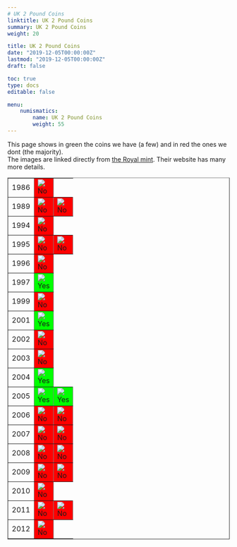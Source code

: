 ```yaml
---
# UK 2 Pound Coins
linktitle: UK 2 Pound Coins
summary: UK 2 Pound Coins
weight: 20

title: UK 2 Pound Coins
date: "2019-12-05T00:00:00Z"
lastmod: "2019-12-05T00:00:00Z"
draft: false

toc: true
type: docs
editable: false

menu:
    numismatics:
        name: UK 2 Pound Coins
        weight: 55
---
```




This page shows in green the coins we have (a few) and in red the ones we dont (the majority).<BR>
The images are linked directly from <A HREF=http://www.royalmint.com>the Royal mint</A>. Their website has many more details.
<P>
<TABLE BORDER=1>
<TR>
<TD>1986</TD>
<TD BGCOLOR="#FF0000"><IMG SRC=http://www.royalmint.com/~/media/Images/Corporate/CoinDesigns/TwoPound/TWO_POUND_1986.ashx><BR>No</TD>
</TR><TR>
<TD>1989</TD>
<TD BGCOLOR="#FF0000"><IMG SRC=http://www.royalmint.com/~/media/Images/Corporate/CoinDesigns/TwoPound/TWO_POUND_1989.ashx><BR>No</TD>
<TD BGCOLOR="#FF0000"><IMG SRC=http://www.royalmint.com/~/media/Images/Corporate/CoinDesigns/TwoPound/TWO_POUND_1989_SCOTTISH.ashx><BR>No</TD>
</TR><TR>
<TD>1994</TD>
<TD BGCOLOR="#FF0000"><IMG SRC=http://www.royalmint.com/~/media/Images/Corporate/CoinDesigns/TwoPound/TWO_POUND_1994.ashx><BR>No</TD>
</TR><TR>
<TD>1995</TD>
<TD BGCOLOR="#FF0000"><IMG SRC=http://www.royalmint.com/~/media/Images/Corporate/CoinDesigns/TwoPound/TWO_POUND_1995.ashx><BR>No</TD>
<TD BGCOLOR="#FF0000"><IMG SRC=http://www.royalmint.com/~/media/Images/Corporate/CoinDesigns/TwoPound/TWO_POUND_1995_PEACE.ashx><BR>No</TD>
</TR><TR>
<TD>1996</TD>
<TD BGCOLOR="#FF0000"><IMG SRC=http://www.royalmint.com/~/media/Images/Corporate/CoinDesigns/TwoPound/TWO_POUND_1996.ashx><BR>No</TD>
</TR><TR>
<TD>1997</TD>
<TD BGCOLOR="#00FF00"><IMG SRC=http://www.royalmint.com/~/media/Images/Corporate/CoinDesigns/TwoPound/TWO_POUND_1997.ashx><BR>Yes</TD>
</TR><TR>
<TD>1999</TD>
<TD BGCOLOR="#FF0000"><IMG SRC=http://www.royalmint.com/~/media/Images/Corporate/CoinDesigns/TwoPound/TWO_POUND_1999.ashx><BR>No</TD>
</TR><TR>
<TD>2001</TD>
<TD BGCOLOR="#00FF00"><IMG SRC=http://www.royalmint.com/~/media/Images/Corporate/CoinDesigns/TwoPound/TWO_POUND_2001.ashx><BR>Yes</TD>
</TR><TR>
<TD>2002</TD>
<TD BGCOLOR="#FF0000"><IMG SRC=http://www.royalmint.com/~/media/Images/Corporate/CoinDesigns/TwoPound/TWO_POUND_2002_ENGLISH.ashx><BR>No</TD>
</TR><TR>
<TD>2003</TD>
<TD BGCOLOR="#FF0000"><IMG SRC=http://www.royalmint.com/~/media/Images/Corporate/CoinDesigns/TwoPound/TWO_POUND_2003.ashx><BR>No</TD>
</TR><TR>
<TD>2004</TD>
<TD BGCOLOR="#00FF00"><IMG SRC=http://www.royalmint.com/~/media/Images/Corporate/CoinDesigns/TwoPound/TWO_POUND_2004.ashx><BR>Yes</TD>
</TR><TR>
<TD>2005</TD>
<TD BGCOLOR="#00FF00"><IMG SRC=http://www.royalmint.com/~/media/Images/Corporate/CoinDesigns/TwoPound/TWO_POUND_2005.ashx><BR>Yes</TD>
<TD BGCOLOR="#00FF00"><IMG
SRC=http://www.royalmint.com/~/media/Images/Corporate/CoinDesigns/TwoPound/TWO_POUND_2006/TWO_POUND_2005_WW.ashx><BR>Yes</TD>
</TR><TR>
<TD>2006</TD>
<TD BGCOLOR="#FF0000"><IMG SRC=http://www.royalmint.com/~/media/Images/Corporate/CoinDesigns/TwoPound/TWO_POUND_2006.ashx><BR>No</TD>
<TD BGCOLOR="#FF0000"><IMG SRC=http://www.royalmint.com/~/media/Images/Corporate/CoinDesigns/TwoPound/TWO_POUND_2006_ACHIEVE.ashx><BR>No</TD>
</TR><TR>
<TD>2007</TD>
<TD BGCOLOR="#FF0000"><IMG SRC=http://www.royalmint.com/~/media/Images/Corporate/CoinDesigns/TwoPound/TWO_POUND_2007.ashx><BR>No</TD>
<TD BGCOLOR="#FF0000"><IMG SRC=http://www.royalmint.com/~/media/Images/Corporate/CoinDesigns/TwoPound/TWO_POUND_2007_UNION.ashx><BR>No</TD>
</TR><TR>
<TD>2008</TD>
<TD BGCOLOR="#FF0000"><IMG SRC=http://www.royalmint.com/~/media/Images/Corporate/CoinDesigns/TwoPound/2008TWOPOUNDSHO.ashx><BR>No</TD>
<TD BGCOLOR="#FF0000"><IMG SRC=http://www.royalmint.com/~/media/Images/Corporate/CoinDesigns/TwoPound/2008TWOPOUNDSLG.ashx><BR>No</TD>
</TR><TR>
<TD>2009</TD>
<TD BGCOLOR="#FF0000"><IMG SRC=http://www.royalmint.com/~/media/Images/Corporate/CoinDesigns/TwoPound/2009TWOPOUNDSCD.ashx><BR>No</TD>
<TD BGCOLOR="#FF0000"><IMG SRC=http://www.royalmint.com/~/media/Images/Corporate/CoinDesigns/TwoPound/2009TWOPOUNDSRB.ashx><BR>No</TD>
</TR><TR>
<TD>2010</TD>
<TD BGCOLOR="#FF0000"><IMG SRC=http://www.royalmint.com/~/media/Images/Corporate/CoinDesigns/TwoPound/2010TWOPOUNDS.ashx><BR>No</TD>
</TR><TR>
<TD>2011</TD>
<TD BGCOLOR="#FF0000"><IMG
SRC=http://www.royalmint.com/~/media/Images/Corporate/CoinDesigns/TwoPound/2011TWOPOUNDS_KJ.ashx><BR>No</TD>
<TD BGCOLOR="#FF0000"><IMG
SRC=http://www.royalmint.com/~/media/Images/Corporate/CoinDesigns/TwoPound/2011TWOPOUNDS_MR.ashx><BR>No</TD>
</TR><TR>
<TD>2012</TD>
<TD BGCOLOR="#FF0000"><IMG
SRC=http://www.royalmint.com/~/media/Images/Corporate/CoinDesigns/TwoPound/2012TWOPOUNDS_CD.ashx><BR>No</TD>
</TR>
</TABLE>
